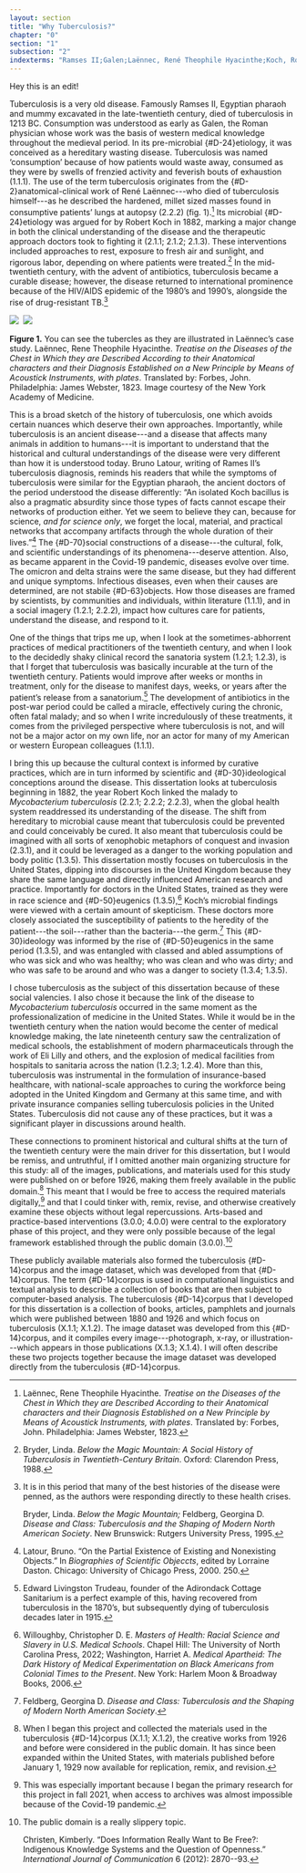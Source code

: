 ```yaml
---
layout: section
title: "Why Tuberculosis?"
chapter: "0"
section: "1"
subsection: "2"
indexterms: "Ramses II;Galen;Laënnec, René Theophile Hyacinthe;Koch, Robert;Cure,Open Air Treatment;Cure, Rest;Cure, Labor;Lilly, Eli;Insurance, Medical;Method, {#D-14}corpus</span>;Method, Dataset"
---
```


Hey this is an edit!

Tuberculosis is a very old disease. Famously Ramses II, Egyptian pharaoh and mummy excavated in the late-twentieth century, died of tuberculosis in 1213 BC. Consumption was understood as early as Galen, the Roman physician whose work was the basis of western medical knowledge throughout the medieval period. In its pre-microbial {#D-24}etiology</span>, it was conceived as a hereditary wasting disease. Tuberculosis was named ‘consumption’ because of how patients would waste away, consumed as they were by swells of frenzied activity and feverish bouts of exhaustion (1.1.1). The use of the term tuberculosis originates from the {#D-2}anatomical-clinical</span> work of René Laënnec---who died of tuberculosis himself---as he described the hardened, millet sized masses found in consumptive patients’ lungs at autopsy (2.2.2) (fig. 1).[^fn1] Its microbial {#D-24}etiology</span> was argued for by Robert Koch in 1882, marking a major change in both the clinical understanding of the disease and the therapeutic approach doctors took to fighting it (2.1.1; 2.1.2; 2.1.3). These interventions included approaches to rest, exposure to fresh air and sunlight, and rigorous labor, depending on where patients were treated.[^fn2] In the mid-twentieth century, with the advent of antibiotics, tuberculosis became a curable disease; however, the disease returned to international prominence because of the HIV/AIDS epidemic of the 1980’s and 1990’s, alongside the rise of drug-resistant TB.[^fn3]

<div class="card float-right half-width-image"><img id="Laennec_1819_0001" class="opaque" src="{{ site.baseurl }}/assets/img/Laennec_1819_0001_full.jpg">

<img id="Laennec_1819_0001=-2Laennec_1819_0001.jpg">

<img id="Laennec_1819_0001" class="partially-opaque" src="{{ site.baseurl }}/assets/img/Laennec_1819_0001_partial.jpg">

**Figure 1.** You can see the tubercles as they are illustrated in Laënnec’s case study. Laënnec, Rene Theophile Hyacinthe. *Treatise on the Diseases of the Chest in Which they are Described According to their Anatomical characters and their Diagnosis Established on a New Principle by Means of Acoustick Instruments, with plates*. Translated by: Forbes, John. Philadelphia: James Webster, 1823. Image courtesy of the New York Academy of Medicine.

</div>

This is a broad sketch of the history of tuberculosis, one which avoids certain nuances which deserve their own approaches. Importantly, while tuberculosis is an ancient disease---and a disease that affects many animals in addition to humans---it is important to understand that the historical and cultural understandings of the disease were very different than how it is understood today. Bruno Latour, writing of Rames II’s tuberculosis diagnosis, reminds his readers that while the symptoms of tuberculosis were similar for the Egyptian pharaoh, the ancient doctors of the period understood the disease differently: “An isolated Koch bacillus is also a pragmatic absurdity since those types of facts cannot escape their networks of production either. Yet we seem to believe they can, because for science, *and for science only*, we forget the local, material, and practical networks that accompany artifacts through the whole duration of their lives.”[^fn4] The {#D-70}social constructions</span> of a disease---the cultural, folk, and scientific understandings of its phenomena---deserve attention. Also, as became apparent in the Covid-19 pandemic, diseases evolve over time. The omicron and delta strains were the same disease, but they had different and unique symptoms. Infectious diseases, even when their causes are determined, are not stabile {#D-63}objects</span>. How those diseases are framed by scientists, by communities and individuals, within literature (1.1.1), and in a social imagery (1.2.1; 2.2.2), impact how cultures care for patients, understand the disease, and respond to it. 

One of the things that trips me up, when I look at the sometimes-abhorrent practices of medical practitioners of the twentieth century, and when I look to the decidedly shaky clinical record the sanatoria system (1.2.1; 1.2.3), is that I forget that tuberculosis was basically incurable at the turn of the twentieth century. Patients would improve after weeks or months in treatment, only for the disease to manifest days, weeks, or years after the patient’s release from a sanatorium.[^fn5] The development of antibiotics in the post-war period could be called a miracle, effectively curing the chronic, often fatal malady; and so when I write incredulously of these treatments, it comes from the privileged perspective where tuberculosis is not, and will not be a major actor on my own life, nor an actor for many of my American or western European colleagues (1.1.1).

I bring this up because the cultural context is informed by curative practices, which are in turn informed by scientific and {#D-30}ideological</span> conceptions around the disease. This dissertation looks at tuberculosis beginning in 1882, the year Robert Koch linked the malady to *Mycobacterium tuberculosis* (2.2.1; 2.2.2; 2.2.3), when the global health system readdressed its understanding of the disease. The shift from hereditary to microbial cause meant that tuberculosis could be prevented and could conceivably be cured. It also meant that tuberculosis could be imagined with all sorts of xenophobic metaphors of conquest and invasion (2.3.1), and it could be leveraged as a danger to the working population and body politic (1.3.5). This dissertation mostly focuses on tuberculosis in the United States, dipping into discourses in the United Kingdom because they share the same language and directly influenced American research and practice. Importantly for doctors in the United States, trained as they were in race science and {#D-50}eugenics</span> (1.3.5),[^fn6] Koch’s microbial findings were viewed with a certain amount of skepticism. These doctors more closely associated the susceptibility of patients to the heredity of the patient---the soil---rather than the bacteria---the germ.[^fn7] This {#D-30}ideology</span> was informed by the rise of {#D-50}eugenics</span> in the same period (1.3.5), and was entangled with classed and abled assumptions of who was sick and who was healthy; who was clean and who was dirty; and who was safe to be around and who was a danger to society (1.3.4; 1.3.5).

I chose tuberculosis as the subject of this dissertation because of these social valencies. I also chose it because the link of the disease to *Mycobacterium tuberculosis* occurred in the same moment as the professionalization of medicine in the United States. While it would be in the twentieth century when the nation would become the center of medical knowledge making, the late nineteenth century saw the centralization of medical schools, the establishment of modern pharmaceuticals through the work of Eli Lilly and others, and the explosion of medical facilities from hospitals to sanitaria across the nation (1.2.3; 1.2.4). More than this, tuberculosis was instrumental in the formulation of insurance-based healthcare, with national-scale approaches to curing the workforce being adopted in the United Kingdom and Germany at this same time, and with private insurance companies selling tuberculosis policies in the United States. Tuberculosis did not cause any of these practices, but it was a significant player in discussions around health. 

These connections to prominent historical and cultural shifts at the turn of the twentieth century were the main driver for this dissertation, but I would be remiss, and untruthful, if I omitted another main organizing structure for this study: all of the images, publications, and materials used for this study were published on or before 1926, making them freely available in the public domain.[^fn8] This meant that I would be free to access the required materials digitally,[^fn9] and that I could tinker with, remix, revise, and otherwise creatively examine these objects without legal repercussions. Arts-based and practice-based interventions (3.0.0; 4.0.0) were central to the exploratory phase of this project, and they were only possible because of the legal framework established through the public domain (3.0.0).[^fn10] 

These publicly available materials also formed the tuberculosis {#D-14}corpus</span> and the image dataset, which was developed from that {#D-14}corpus</span>. The term {#D-14}corpus</span> is used in computational linguistics and textual analysis to describe a collection of books that are then subject to computer-based analysis. The tuberculosis {#D-14}corpus</span> that I developed for this dissertation is a collection of books, articles, pamphlets and journals which were published between 1880 and 1926 and which focus on tuberculosis (X.1.1; X.1.2). The image dataset was developed from this {#D-14}corpus</span>, and it compiles every image---photograph, x-ray, or illustration---which appears in those publications (X.1.3; X.1.4). I will often describe these two projects together because the image dataset was developed directly from the tuberculosis {#D-14}corpus</span>.

[^fn1]: Laënnec, Rene Theophile Hyacinthe. *Treatise on the Diseases of the Chest in Which they are Described According to their Anatomical characters and their Diagnosis Established on a New Principle by Means of Acoustick Instruments, with plates*. Translated by: Forbes, John. Philadelphia: James Webster, 1823.

[^fn2]: Bryder, Linda. *Below the Magic Mountain: A Social History of Tuberculosis in Twentieth-Century Britain*. Oxford: Clarendon Press, 1988.

[^fn3]: It is in this period that many of the best histories of the disease were penned, as the authors were responding directly to these health crises.
	
	Bryder, Linda. *Below the Magic Mountain;* Feldberg, Georgina D. *Disease and Class: Tuberculosis and the Shaping of Modern North American Society*. New Brunswick: Rutgers University Press, 1995.

[^fn4]: Latour, Bruno. “On the Partial Existence of Existing and Nonexisting Objects.” In *Biographies of Scientific Objeccts*, edited by Lorraine Daston. Chicago: University of Chicago Press, 2000. 250.

[^fn5]: Edward Livingston Trudeau, founder of the Adirondack Cottage Sanitarium is a perfect example of this, having recovered from tuberculosis in the 1870’s, but subsequently dying of tuberculosis decades later in 1915.

[^fn6]: Willoughby, Christopher D. E. *Masters of Health: Racial Science and Slavery in U.S. Medical Schools*. Chapel Hill: The University of North Carolina Press, 2022; Washington, Harriet A. *Medical Apartheid: The Dark History of Medical Experimentation on Black Americans from Colonial Times to the Present*. New York: Harlem Moon & Broadway Books, 2006.

[^fn7]: Feldberg, Georgina D. *Disease and Class: Tuberculosis and the Shaping of Modern North American Society*.

[^fn8]: When I began this project and collected the materials used in the tuberculosis {#D-14}corpus</span> (X.1.1; X.1.2), the creative works from 1926 and before were considered in the public domain. It has since been expanded within the United States, with materials published before January 1, 1929 now available for replication, remix, and revision.

[^fn9]: This was especially important because I began the primary research for this project in fall 2021, when access to archives was almost impossible because of the Covid-19 pandemic.

[^fn10]: The public domain is a really slippery topic.
	
	Christen, Kimberly. “Does Information Really Want to Be Free?: Indigenous Knowledge Systems and the Question of Openness.” *International Journal of Communication* 6 (2012): 2870--93.
